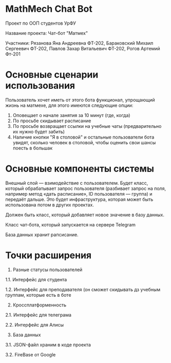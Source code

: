 # MathMech Chat Bot
Проект по ООП студентов УрФУ

Название проекта: Чат-бот "Матмех"

Участники: Рязанова Яна Андреевна ФТ-202, Бараковский Михаил Сергеевич ФТ-202, Павлов Захар Витальевич ФТ-202, Рогов Артемий Фт-201

# Основные сценарии использования 
Пользователь хочет иметь от этого бота функционал, упрощающий жизнь на матмехе, для этого имеются следующие опции:
1. Оповещает о начале занятия за 10 минут (где, когда)
2. По просьбе скидывает расписание
3. По просьбе возвращает ссылки на учебные чаты (предварительно их нужно будет забить)
4. Наличие кнопки "Я в столовой" и остальные пользователи бота увидят, сколько человек в столовой, чтобы оценить свои шансы поесть в большак

# Основные компоненты системы
Внешный слой — взимодействие с пользователем. Будет класс, который обрабатывает запрос пользователя (разбивает запрос на поля, например метод «дать расписание», ID пользователя — группа) и передаёт дальше. Это будет инфраструктура, которая может быть использована потом в других проектах.

Должен быть класс, который добавляет новое значение в базу данных.

Класс чат-бота, который запускается на сервере Telegram

База данных хранит рапсисание. 

# Точки расширения
1. Разные статусы пользователей

  1.1. Интерфейс для студента
  
  1.2. Интерфейс для преподавателя (он сможет скидывать дз учебным группам, которые есть в ботe
  
2. Кроссплатформенность 

  2.1. Интерфейс для телеграма
  
  2.2. Интерфейс для Алисы
  
3. База данных

  3.1. JSON-файл храним в коде проекта
  
  3.2. FireBase от Google
